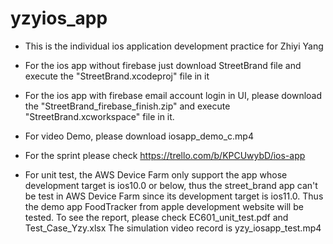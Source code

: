 # yzyios_app

  * This is the individual ios application development practice for Zhiyi Yang
  * For the ios app without firebase just download StreetBrand file and execute the "StreetBrand.xcodeproj" file in it
  
  * For the ios app with firebase email account login in UI, please download the "StreetBrand_firebase_finish.zip" and execute "StreetBrand.xcworkspace" file in it.
  
  * For video Demo, please download iosapp_demo_c.mp4
  
  * For the sprint please check https://trello.com/b/KPCUwybD/ios-app

  * For unit test, the AWS Device Farm only support the app whose development target is ios10.0 or below, thus the street_brand app can't be test in AWS Device Farm since its development target is ios11.0. Thus the demo app FoodTracker from apple development website will be tested. To see the report, please check EC601_unit_test.pdf and Test_Case_Yzy.xlsx The simulation video record is yzy_iosapp_test.mp4
